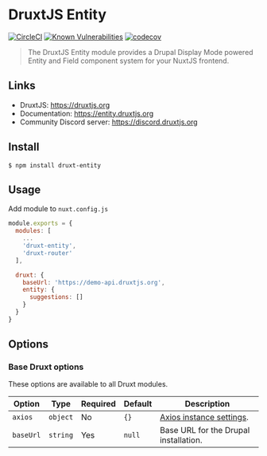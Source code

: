 # DruxtJS Entity

[![CircleCI](https://circleci.com/gh/druxt/druxt-entity.svg?style=svg)](https://circleci.com/gh/druxt/druxt-entity)
[![Known Vulnerabilities](https://snyk.io/test/github/druxt/druxt-entity/badge.svg?targetFile=package.json)](https://snyk.io/test/github/druxt/druxt-entity?targetFile=package.json)
[![codecov](https://codecov.io/gh/druxt/druxt-entity/branch/develop/graph/badge.svg)](https://codecov.io/gh/druxt/druxt-entity)

> The DruxtJS Entity module provides a Drupal Display Mode powered Entity and Field component system for your NuxtJS frontend.

## Links

- DruxtJS: https://druxtjs.org
- Documentation: https://entity.druxtjs.org
- Community Discord server: https://discord.druxtjs.org

## Install

`$ npm install druxt-entity`

## Usage

Add module to `nuxt.config.js`

```js
module.exports = {
  modules: [
    ...
    'druxt-entity',
    'druxt-router'
  ],

  druxt: {
    baseUrl: 'https://demo-api.druxtjs.org',
    entity: {
      suggestions: []
    }
  }
}
```

## Options

### Base Druxt options

These options are available to all Druxt modules.

| Option | Type | Required | Default | Description |
| --- | --- | --- | --- | --- |
| `axios` | `object` | No | `{}` | [Axios instance settings](https://github.com/axios/axios#axioscreateconfig). |
| `baseUrl` | `string` | Yes | `null` | Base URL for the Drupal installation. |
